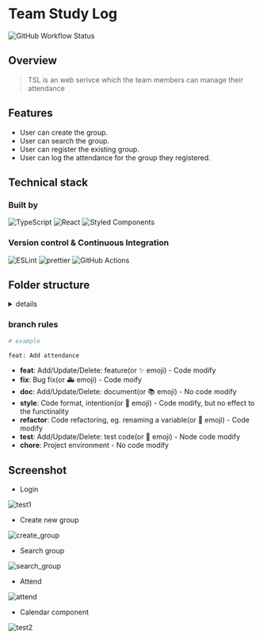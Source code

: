# Team Study Log

<img alt="GitHub Workflow Status" src="https://img.shields.io/github/actions/workflow/status/mrbartrns/chulcheck/node.js.yml">

## Overview

> TSL is an web serivce which the team members can manage their attendance

## Features

- User can create the group.
- User can search the group.
- User can register the existing group.
- User can log the attendance for the group they registered.

## Technical stack

### Built by

![TypeScript](https://img.shields.io/badge/typescript-%23007ACC.svg?style=for-the-badge&logo=typescript&logoColor=white)
![React](https://img.shields.io/badge/react-%2320232a.svg?style=for-the-badge&logo=react&logoColor=%2361DAFB)
![Styled Components](https://img.shields.io/badge/styled--components-DB7093?style=for-the-badge&logo=styled-components&logoColor=white)

### Version control & Continuous Integration

![ESLint](https://img.shields.io/badge/ESLint-4B3263?style=for-the-badge&logo=eslint&logoColor=white)
![prettier](https://img.shields.io/badge/prettier-ff69b4.svg?style=for-the-badge)
![GitHub Actions](https://img.shields.io/badge/github%20actions-%232671E5.svg?style=for-the-badge&logo=githubactions&logoColor=white)

## Folder structure

<details>

  <summary>details</summary>

```text
src
 ┣ api
 ┃ ┣ attendance.ts
 ┃ ┣ auth.ts
 ┃ ┣ instance.ts
 ┃ ┣ organization.ts
 ┃ ┗ types.ts
 ┣ components
 ┃ ┣ AuthFormTemplate
 ┃ ┃ ┣ AuthFormTemplate.stories.tsx
 ┃ ┃ ┣ AuthFormTemplate.tsx
 ┃ ┃ ┗ index.ts
 ┃ ┣ Calender
 ┃ ┃ ┣ Calender.tsx
 ┃ ┃ ┣ CalenderHeader.tsx
 ┃ ┃ ┣ CalenderInner.tsx
 ┃ ┃ ┣ ColumnHeader.tsx
 ┃ ┃ ┗ index.ts
 ┃ ┣ CalenderData
 ┃ ┃ ┣ CalenderData.tsx
 ┃ ┃ ┣ DataCell.tsx
 ┃ ┃ ┗ index.ts
 ┃ ┣ Header
 ┃ ┃ ┣ Header.tsx
 ┃ ┃ ┗ index.ts
 ┃ ┣ layouts
 ┃ ┃ ┣ AuthFormLayout.tsx
 ┃ ┃ ┣ GlobalLayout.tsx
 ┃ ┃ ┗ MainPageLayout.tsx
 ┃ ┣ MainPage
 ┃ ┃ ┣ AttendanceCard.tsx
 ┃ ┃ ┗ index.ts
 ┃ ┣ OrganizationInfoPage
 ┃ ┃ ┣ index.ts
 ┃ ┃ ┣ Layout.tsx
 ┃ ┃ ┗ Template.tsx
 ┃ ┗ shared
 ┃ ┃ ┣ Button
 ┃ ┃ ┃ ┣ ButtonBase.stories.tsx
 ┃ ┃ ┃ ┣ ButtonBase.tsx
 ┃ ┃ ┃ ┣ index.ts
 ┃ ┃ ┃ ┣ LoadingButton.stories.tsx
 ┃ ┃ ┃ ┗ LoadingButton.tsx
 ┃ ┃ ┣ Dropdown
 ┃ ┃ ┃ ┣ Dropdown.stories.tsx
 ┃ ┃ ┃ ┣ Dropdown.tsx
 ┃ ┃ ┃ ┣ DropdownItem.tsx
 ┃ ┃ ┃ ┣ DropdownMenu.tsx
 ┃ ┃ ┃ ┗ index.ts
 ┃ ┃ ┣ Headings
 ┃ ┃ ┃ ┣ Headings.tsx
 ┃ ┃ ┃ ┗ index.ts
 ┃ ┃ ┣ Input
 ┃ ┃ ┃ ┣ index.ts
 ┃ ┃ ┃ ┣ Input.stories.tsx
 ┃ ┃ ┃ ┗ Input.tsx
 ┃ ┃ ┣ Modal
 ┃ ┃ ┃ ┣ index.ts
 ┃ ┃ ┃ ┣ Modal.stories.tsx
 ┃ ┃ ┃ ┗ Modal.tsx
 ┃ ┃ ┣ NavigationBar
 ┃ ┃ ┃ ┣ index.ts
 ┃ ┃ ┃ ┣ NavigationBar.stories.tsx
 ┃ ┃ ┃ ┗ NavigationBar.tsx
 ┃ ┃ ┣ Paragraph
 ┃ ┃ ┃ ┣ index.ts
 ┃ ┃ ┃ ┣ Paragraph.stories.tsx
 ┃ ┃ ┃ ┗ Paragraph.ts
 ┃ ┃ ┣ Select
 ┃ ┃ ┃ ┣ ArrowDown.tsx
 ┃ ┃ ┃ ┣ index.ts
 ┃ ┃ ┃ ┗ Select.tsx
 ┃ ┃ ┗ Spinner
 ┃ ┃ ┃ ┣ index.ts
 ┃ ┃ ┃ ┣ Spinner.stories.tsx
 ┃ ┃ ┃ ┗ Spinner.tsx
 ┣ contexts
 ┃ ┣ AttendanceProvider.tsx
 ┃ ┗ index.ts
 ┣ factory
 ┃ ┗ Calender
 ┃ ┃ ┣ Caldender.ts
 ┃ ┃ ┣ Day.ts
 ┃ ┃ ┣ index.ts
 ┃ ┃ ┗ Week.ts
 ┣ hooks
 ┃ ┣ shared
 ┃ ┃ ┣ useClickAway.ts
 ┃ ┃ ┣ useFetch.ts
 ┃ ┃ ┣ useForm.ts
 ┃ ┃ ┣ useInterval.ts
 ┃ ┃ ┗ useLoading.ts
 ┃ ┣ useAttendance
 ┃ ┃ ┣ index.ts
 ┃ ┃ ┣ useAttendance.helper.ts
 ┃ ┃ ┗ useAttendance.ts
 ┃ ┣ useCalender
 ┃ ┃ ┣ index.ts
 ┃ ┃ ┣ useCalender.helper.ts
 ┃ ┃ ┗ useCalender.ts
 ┃ ┣ useOrganization
 ┃ ┃ ┣ index.ts
 ┃ ┃ ┣ useOrganization.helper.ts
 ┃ ┃ ┗ useOrganization.ts
 ┃ ┗ useTimer
 ┃ ┃ ┣ index.ts
 ┃ ┃ ┗ useTimer.ts
 ┣ pages
 ┃ ┣ GroupCreatePage.tsx
 ┃ ┣ MainPage.tsx
 ┃ ┣ NotFoundPage.tsx
 ┃ ┣ OrganizationInfoPage.tsx
 ┃ ┣ SigninPage.tsx
 ┃ ┗ SignupPage.tsx
 ┣ routes
 ┃ ┣ index.ts
 ┃ ┣ Protected.tsx
 ┃ ┗ router.tsx
 ┣ themes
 ┃ ┣ breakpoints.ts
 ┃ ┣ colors.ts
 ┃ ┣ fontSizes.ts
 ┃ ┣ headings.ts
 ┃ ┗ shadows.ts
 ┣ utils
 ┃ ┣ bisect.ts
 ┃ ┣ colorSelector.ts
 ┃ ┣ dateFormat.ts
 ┃ ┣ parse.ts
 ┃ ┗ storage.ts
 ┣ __tests__
 ┃ ┣ bisect.test.ts
 ┃ ┣ dateFormat.test.ts
 ┃ ┗ parse.test.ts
 ┣ App.css
 ┣ App.tsx
 ┣ index.tsx
 ┣ logo.svg
 ┣ react-app-env.d.ts
 ┣ reportWebVitals.ts
 ┗ setupTests.ts
```

</details>

### branch rules

```bash
# example

feat: Add attendance

```

- **feat**: Add/Update/Delete: feature(or ✨ emoji) - Code modify
- **fix**: Bug fix(or 🚑 emoji) - Code moify
- **doc**: Add/Update/Delete: document(or 📚 emoji) - No code modify
- **style**: Code format, intention(or 🎨 emoji) - Code modify, but no effect to the functinality
- **refactor**: Code refactoring, eg. renaming a variable(or 🚜 emoji) - Code modify
- **test**: Add/Update/Delete: test code(or 🔬 emoji) - Node code modify
- **chore**: Project environment - No code modify

## Screenshot

- Login

![test1](https://github.com/klcode1001/team-study-log/assets/133091719/c12881a1-7f9b-4cc2-b724-6e6b1a792e1f)

- Create new group

![create_group](https://github.com/klcode1001/team-study-log/assets/133091719/81ca86c6-905e-4071-913d-c6d8f4a143d3)

- Search group

![search_group](https://github.com/klcode1001/team-study-log/assets/133091719/f1bb5dfb-84ec-45c8-ad15-7d3bec295149)

- Attend

![attend](https://github.com/klcode1001/team-study-log/assets/133091719/3b2418d8-3c8f-49a6-87c2-b88e64a57b7a)

- Calendar component

![test2](https://github.com/klcode1001/team-study-log/assets/133091719/9d22f740-df22-4ed7-88d2-7976c76364cb)
